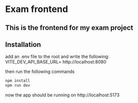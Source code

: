 # Exam frontend

## This is the frontend for my exam project

## Installation

add an .env file to the root and write the following: VITE_DEV_API_BASE_URL= http://localhost:8080

then run the following commands

```bash
npm install
npm run dev
```

now the app should be running on http://localhost:5173
